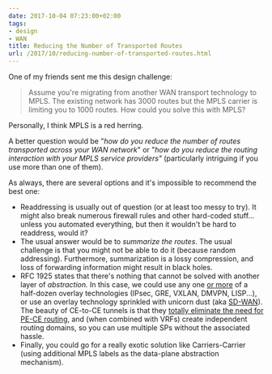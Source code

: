 ```yaml
---
date: 2017-10-04 07:23:00+02:00
tags:
- design
- WAN
title: Reducing the Number of Transported Routes
url: /2017/10/reducing-number-of-transported-routes.html
---
```

One of my friends sent me this design challenge:

> Assume you're migrating from another WAN transport technology to MPLS. The existing network has 3000 routes but the MPLS carrier is limiting you to 1000 routes. How could you solve this with MPLS?

Personally, I think MPLS is a red herring.
<!--more-->
A better question would be "*how do you reduce the number of routes transported across your WAN network*" or "*how do you reduce the routing interaction with your MPLS service providers"* (particularly intriguing if you use more than one of them).

As always, there are several options and it's impossible to recommend the best one:

-   Readdressing is usually out of question (or at least too messy to try). It might also break numerous firewall rules and other hard-coded stuff... unless you automated everything, but then it wouldn't be hard to readdress, would it?
-   The usual answer would be to *summarize the routes*. The usual challenge is that you might not be able to do it (because random addressing). Furthermore, summarization is a lossy compression, and loss of forwarding information might result in black holes.
-   RFC 1925 states that there's nothing that cannot be solved with another layer of *abstraction.* In this case, we could use any one [or more](/2011/03/mplsvpn-over-gre-over-ipsec-does-it.html) of a half-dozen overlay technologies (IPsec, GRE, VXLAN, DMVPN, LISP...), or use an overlay technology sprinkled with unicorn dust (aka [SD-WAN](/2015/06/software-defined-wanwell-orchestrated.html)). The beauty of CE-to-CE tunnels is that they [totally eliminate the need for PE-CE routing](/2010/12/where-would-you-need-gre.html), and (when combined with VRFs) create independent routing domains, so you can use multiple SPs without the associated hassle.
-   Finally, you could go for a really exotic solution like Carriers-Carrier (using additional MPLS labels as the data-plane abstraction mechanism).
